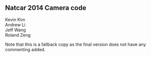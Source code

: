 ## Natcar 2014 Camera code 

Kevin Kim  
Andrew Li  
Jeff Wang  
Roland Zeng  

Note that this is a fallback copy as the final version does not have any commenting added.
